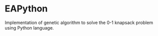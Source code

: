 # EAPython
Implementation of genetic algorithm to solve the 0-1 knapsack problem using Python language.
